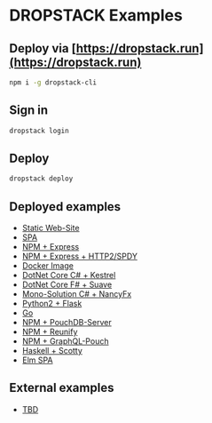 # DROPSTACK Examples

## Deploy via [https://dropstack.run](https://dropstack.run)

```bash
npm i -g dropstack-cli
```

## Sign in

```bash
dropstack login
```

## Deploy

```bash
dropstack deploy
```

## Deployed examples

* [Static Web-Site](https://ngibhshm.cloud.dropstack.run)
* [SPA](https://okwwqnkl.cloud.dropstack.run)
* [NPM + Express](https://urcbyrfw.cloud.dropstack.run)
* [NPM + Express + HTTP2/SPDY](https://http2-express.cloud.dropstack.run)
* [Docker Image](https://waedjrfh.cloud.dropstack.run)
* [DotNet Core C# + Kestrel](https://sntdqrvq.cloud.dropstack.run)
* [DotNet Core F# + Suave](https://whwgikhc.cloud.dropstack.run)
* [Mono-Solution C# + NancyFx](https://xpuajnpv.cloud.dropstack.run/helloworld)
* [Python2 + Flask](https://wjdqtkuz.cloud.dropstack.run)
* [Go](https://bwrbytxq.cloud.dropstack.run)
* [NPM + PouchDB-Server](https://oqxuukwd.cloud.dropstack.run/_utils)
* [NPM + Reunify](https://byctvaxf.cloud.dropstack.run)
* [NPM + GraphQL-Pouch](https://isgcwogq.cloud.dropstack.run/graphql)
* [Haskell + Scotty](https://haskell-example.cloud.dropstack.run)
* [Elm SPA](https://elm-example.cloud.dropstack.run)

## External examples

* [TBD]()